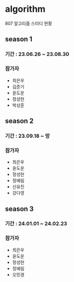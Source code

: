 # algorithm

807 알고리즘 스터디 현황

## season 1

### 기간 : 23.06.26 ~ 23.08.30

### 참가자

- 최은우
- 김준기
- 윤도운
- 정성헌
- 박상훈

## season 2

### 기간 : 23.09.18 ~ 망

### 참가자

- 최은우
- 윤도운
- 정성헌
- 정예림
- 신유진
- 강다영

## season 3

### 기간 : 24.01.01 ~ 24.02.23

### 참가자

- 최은우
- 윤도운
- 정성헌
- 정예림
- 오민경
